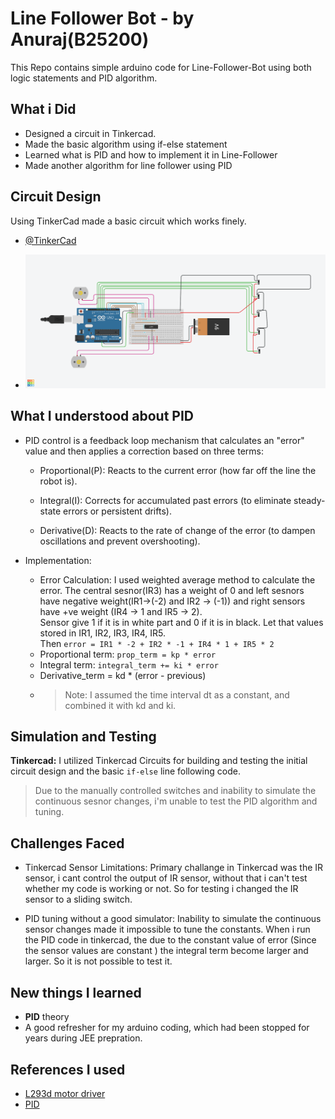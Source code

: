 
# Line Follower Bot - by Anuraj(B25200)
This Repo contains simple arduino code for Line-Follower-Bot using both logic statements and PID algorithm.

## What i Did

- Designed a circuit in Tinkercad.
- Made the basic algorithm using if-else statement
- Learned what is PID and how to implement it in Line-Follower
- Made another algorithm for line follower using PID

## Circuit Design

Using TinkerCad made a basic circuit which works finely.

- [@TinkerCad](https://www.tinkercad.com/things/9oPPQMCklbh-super-blorr/editel?returnTo=https%3A%2F%2Fwww.tinkercad.com%2Fdashboard&sharecode=ds2kq7yWW_t7GA79uUtYYnAyVPc-XKxIzpqzvWm3aKo&sharecode=ds2kq7yWW_t7GA79uUtYYnAyVPc-XKxIzpqzvWm3aKo)

- ![Design](image.png)

## What I understood about PID

  

- PID control is a feedback loop mechanism that calculates an "error" value and then applies a correction based on three terms:
	- Proportional(P): Reacts to the current error (how far off the line the robot is).
	
	- Integral(I): Corrects for accumulated past errors (to eliminate steady-state errors or persistent drifts).
	- Derivative(D): Reacts to the rate of change of the error (to dampen oscillations and prevent overshooting).

- Implementation:
	- Error Calculation: I used weighted average method to calculate the error.
	The central sesnor(IR3) has a weight of 0 and left sesnors have negative
		weight(IR1->(-2) and IR2 -> (-1)) and right sensors have +ve weight
		(IR4 -> 1 and IR5 -> 2).<br>
		Sensor give 1 if it is in white part and 0 if it is in black.
		Let that values stored in IR1, IR2, IR3, IR4, IR5.<br>
		Then `error = IR1 * -2 + IR2 * -1 + IR4 * 1 + IR5 * 2`
	- Proportional term: `prop_term = kp * error`
	- Integral term: `integral_term += ki * error`
	- Derivative_term = kd * (error - previous)
	- > Note: I assumed the time interval dt as a constant, and combined it with kd and ki.


## Simulation and Testing
**Tinkercad:** I utilized Tinkercad Circuits for building and testing the initial circuit design and the basic `if-else` line following code.
<br>
> Due to the manually controlled switches and inability to simulate the continuous sesnor changes, i'm unable to test the PID algorithm and tuning.

## Challenges Faced

- Tinkercad Sensor Limitations: Primary challange in Tinkercad was the IR sensor, i cant control the output of IR sensor, without that i can't test whether my code is working or not. 
So for testing i changed the IR sensor to a sliding switch.

- PID tuning without a good simulator: Inability to simulate the continuous sensor changes made it impossible to tune the constants. When i run the PID code in tinkercad, the due to the constant value of error (Since the sensor values are constant ) the integral term become larger and larger. So it is not possible to test it.

##  New things I learned
- **PID** theory
- A good refresher for my arduino coding, which had been stopped for years during JEE prepration.

## References I used
- [L293d motor driver](https://lastminuteengineers.com/l293d-dc-motor-arduino-tutorial/)
- [PID](https://www.youtube.com/watch?v=tFVAaUcOm4I) 